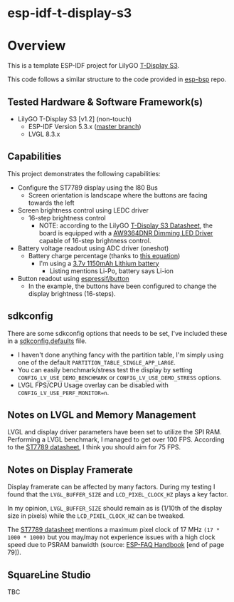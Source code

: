 # esp-idf-t-display-s3

# Overview
This is a template ESP-IDF project for LilyGO [T-Display S3](https://github.com/Xinyuan-LilyGO/T-Display-S3).

This code follows a similar structure to the code provided in [esp-bsp](https://github.com/espressif/esp-bsp) repo.

## Tested Hardware & Software Framework(s)
* LilyGO T-Display S3 [v1.2] (non-touch)
  * ESP-IDF Version 5.3.x ([master branch](https://github.com/espressif/esp-idf))
  * LVGL 8.3.x

## Capabilities

This project demonstrates the following capabilities:

* Configure the ST7789 display using the I80 Bus
  * Screen orientation is landscape where the buttons are facing towards the left
* Screen brightness control using LEDC driver
  * 16-step brightness control
    * NOTE: according to the LilyGO [T-Display S3 Datasheet](https://github.com/Xinyuan-LilyGO/T-Display-S3/blob/main/schematic/T_Display_S3.pdf), the board is equipped with a [AW9364DNR Dimming LED Driver](https://datasheet.lcsc.com/lcsc/1912111437_AWINIC-Shanghai-Awinic-Tech-AW9364DNR_C401007.pdf)
      capable of 16-step brightness control.
* Battery voltage readout using ADC driver (oneshot)
  * Battery charge percentage (thanks to [this equation](https://electronics.stackexchange.com/a/551667))
    * I'm using a [3.7v 1150mAh Lithium battery](https://www.amazon.com.au/102540-Rechargeable-Motorcycles-Bluetooth-Replacement/dp/B09T3B1D1V?th=1)
      * Listing mentions Li-Po, battery says Li-ion
* Button readout using [espressif/button](https://components.espressif.com/components/espressif/button)
  * In the example, the buttons have been configured to change the display brightness (16-steps).

## sdkconfig

There are some sdkconfig options that needs to be set, I've included these in a [sdkconfig.defaults](./sdkconfig.defaults) file.
  * I haven't done anything fancy with the partition table, I'm simply using one of the default `PARTITION_TABLE_SINGLE_APP_LARGE`.
  * You can easily benchmark/stress test the display by setting `CONFIG_LV_USE_DEMO_BENCHMARK` or `CONFIG_LV_USE_DEMO_STRESS` options.
  * LVGL FPS/CPU Usage overlay can be disabled with `CONFIG_LV_USE_PERF_MONITOR=n`.

## Notes on LVGL and Memory Management

LVGL and display driver parameters have been set to utilize the SPI RAM. Performing a LVGL benchmark, I managed to get over 100 FPS.
According to the [ST7789 datasheet](https://www.rhydolabz.com/documents/33/ST7789.pdf), I think you should aim for 75 FPS.

## Notes on Display Framerate
Display framerate can be affected by many factors. During my testing I found that the `LVGL_BUFFER_SIZE` and `LCD_PIXEL_CLOCK_HZ` plays a key factor.

In my opinion, `LVGL_BUFFER_SIZE` should remain as is (1/10th of the display size in pixels) while the `LCD_PIXEL_CLOCK_HZ` can be tweaked.

The [ST7789 datasheet](https://www.rhydolabz.com/documents/33/ST7789.pdf) mentions a maximum pixel clock of 17 MHz `(17 * 1000 * 1000)`
but you may/may not experience issues with a high clock speed due to PSRAM banwidth (source: [ESP-FAQ Handbook](https://docs.espressif.com/projects/esp-faq/en/latest/esp-faq-en-master.pdf) [end of page 79]).


## SquareLine Studio

TBC